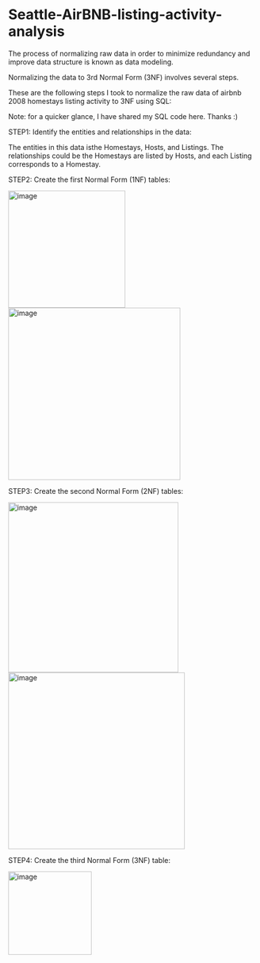 # Seattle-AirBNB-listing-activity-analysis

The process of normalizing raw data in order to minimize redundancy and improve data structure is known as data modeling. 

Normalizing the data to 3rd Normal Form (3NF) involves several steps. 

These are the following steps I took to normalize the raw data of airbnb 2008 homestays listing activity to 3NF using SQL:

Note: for a quicker glance, I have shared my SQL code here. Thanks :)

STEP1: Identify the entities and relationships in the data:

The entities in this data isthe Homestays, Hosts, and Listings. The relationships could be the Homestays are listed by Hosts, and each Listing corresponds to a Homestay.

STEP2: Create the first Normal Form (1NF) tables:

<img width="236" alt="image" src="https://user-images.githubusercontent.com/106167638/218221462-edee24a7-64eb-4e11-9526-7f93252284c6.png">
<img width="347" alt="image" src="https://user-images.githubusercontent.com/106167638/218221523-fb7f74fb-d2a4-4286-a799-e8ae6629d619.png">

STEP3: Create the second Normal Form (2NF) tables:

<img width="343" alt="image" src="https://user-images.githubusercontent.com/106167638/218221604-94a60c8a-0602-4083-bf46-4b8faa147748.png">
<img width="356" alt="image" src="https://user-images.githubusercontent.com/106167638/218221658-e45dffc6-4246-4f83-8031-30afdc635fcf.png">

STEP4: Create the third Normal Form (3NF) table:

<img width="168" alt="image" src="https://user-images.githubusercontent.com/106167638/218221737-0eda58a8-b15f-4799-9cf3-7e813903333e.png">

 
